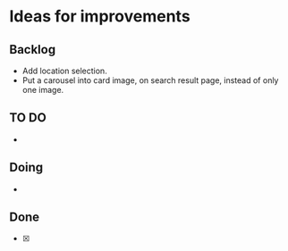 # Ideas for improvements

## Backlog
- Add location selection.
- Put a carousel into card image, on search result page, instead of only one image.

## TO DO
-

## Doing
-

## Done
- [x]
